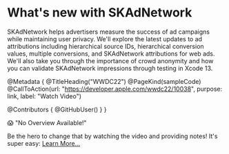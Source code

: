 # What's new with SKAdNetwork

SKAdNetwork helps advertisers measure the success of ad campaigns while maintaining user privacy. We'll explore the latest updates to ad attributions including hierarchical source IDs, hierarchical conversion values, multiple conversions, and SKAdNetwork attributions for web ads. We'll also take you through the importance of crowd anonymity and how you can validate SKAdNetwork impressions through testing in Xcode 13.

@Metadata {
   @TitleHeading("WWDC22")
   @PageKind(sampleCode)
   @CallToAction(url: "https://developer.apple.com/wwdc22/10038", purpose: link, label: "Watch Video")

   @Contributors {
      @GitHubUser(<replace this with your GitHub handle>)
   }
}

😱 "No Overview Available!"

Be the hero to change that by watching the video and providing notes! It's super easy:
 [Learn More…](https://wwdcnotes.github.io/WWDCNotes/documentation/wwdcnotes/contributing)

